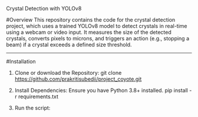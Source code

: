Crystal Detection with YOLOv8 

#Overview
This repository contains the code for the crystal detection project, which uses a trained YOLOv8 model to detect crystals in real-time using a webcam or video input. It measures the size of the detected crystals, converts pixels to microns, and triggers an action (e.g., stopping a beam) if a crystal exceeds a defined size threshold.

---
#Installation
1. Clone or download the Repository:
   git clone https://github.com/prakritisubedii/project_coyote.git

2. Install Dependencies: Ensure you have Python 3.8+ installed.
   pip install -r requirements.txt

3. Run the script:



